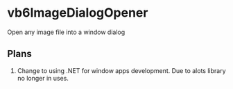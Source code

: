 # vb6ImageDialogOpener
Open any image file into a window dialog


## Plans

1) Change to using .NET for window apps development. Due to alots library no longer in uses.